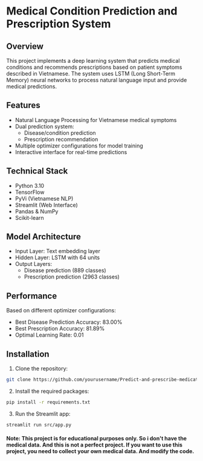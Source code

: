 # Medical Condition Prediction and Prescription System

## Overview
This project implements a deep learning system that predicts medical conditions and recommends prescriptions based on patient symptoms described in Vietnamese. The system uses LSTM (Long Short-Term Memory) neural networks to process natural language input and provide medical predictions.

## Features
- Natural Language Processing for Vietnamese medical symptoms
- Dual prediction system:
  - Disease/condition prediction
  - Prescription recommendation
- Multiple optimizer configurations for model training
- Interactive interface for real-time predictions

## Technical Stack
- Python 3.10
- TensorFlow
- PyVi (Vietnamese NLP)
- Streamlit (Web Interface)
- Pandas & NumPy
- Scikit-learn

## Model Architecture
- Input Layer: Text embedding layer
- Hidden Layer: LSTM with 64 units
- Output Layers: 
  - Disease prediction (889 classes)
  - Prescription prediction (2963 classes)

## Performance
Based on different optimizer configurations:
- Best Disease Prediction Accuracy: 83.00%
- Best Prescription Accuracy: 81.89%
- Optimal Learning Rate: 0.01

## Installation

1. Clone the repository:
```bash
git clone https://github.com/yourusername/Predict-and-prescribe-medications-based-on-deep-learning.git
```
2. Install the required packages:
```bash
pip install -r requirements.txt
```
3. Run the Streamlit app:
```bash
streamlit run src/app.py
```

#### Note: This project is for educational purposes only. So i don't have the medical data. And this is not a perfect project. If you want to use this project, you need to collect your own medical data. And modify the code.